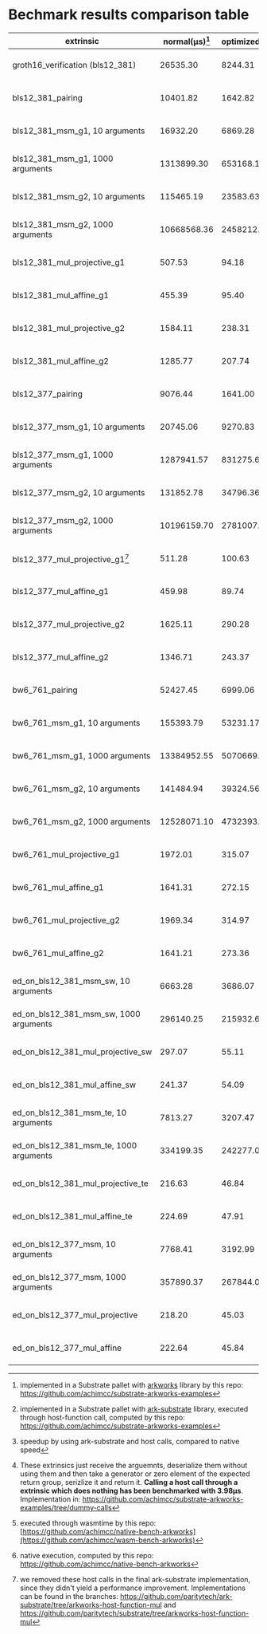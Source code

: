 # Bechmark results comparison table


| extrinsic                               |  normal(µs)[^1]  |optimized(µs)[^2]|   speedup[^3]   |  dummy(µs)[^4]  |   wasm(µs)[^5]  |  native(µs)[^6] |
| --------------------------------------- |  --------------- | --------------- | --------------- | --------------- | --------------- | --------------- |
| groth16_verification (bls12_381)        |    26535.30      |    8244.31      |${\color{green}\bf 3.22 \boldsymbol{\times}}$|    5800.99      |     45070       |      4040       | 
| bls12_381_pairing                       |    10401.82      |    1642.82      |${\color{green}\bf 6.33 \boldsymbol{\times}}$|    448.97       |     14140       |      1350       |
| bls12_381_msm_g1, 10 arguments          |    16932.20      |    6869.28      |${\color{green}\bf 2.46 \boldsymbol{\times}}$|    87.63        |     24650       |      600.44     |
| bls12_381_msm_g1, 1000 arguments        |    1313899.30    |    653168.11    |${\color{green}\bf 2.01 \boldsymbol{\times}}$|    6486.63      |     191000      |      11160      |
| bls12_381_msm_g2, 10 arguments          |    115465.19     |    23583.63     |${\color{green}\bf 4.90 \boldsymbol{\times}}$|    10738.18     |     185240      |      1660       |
| bls12_381_msm_g2, 1000 arguments        |    10668568.36   |    2458212.20   |${\color{green}\bf 4.34 \boldsymbol{\times}}$|    9896.67      |     14850000    |      33420      |
| bls12_381_mul_projective_g1             |    507.53        |    94.18        |${\color{green}\bf 5.39 \boldsymbol{\times}}$|    12.13        |     19.85       |      0.45       |
| bls12_381_mul_affine_g1                 |    455.39        |    95.40        |${\color{green}\bf 4.77 \boldsymbol{\times}}$|    9.74         |     39.70       |      0.45       |
| bls12_381_mul_projective_g2             |    1584.11       |    238.31       |${\color{green}\bf 6.65 \boldsymbol{\times}}$|    18.22        |     37.74       |      1.18       |
| bls12_381_mul_affine_g2                 |    1285.77       |    207.74       |${\color{green}\bf 6.19 \boldsymbol{\times}}$|    16.41        |     34.40       |      1.19       |
| bls12_377_pairing                       |    9076.44       |    1641.00      |${\color{green}\bf 5.53 \boldsymbol{\times}}$|    16.64        |     15160       |      1520       |
| bls12_377_msm_g1, 10 arguments          |    20745.06      |    9270.83      |${\color{green}\bf 2.24 \boldsymbol{\times}}$|    51.48        |     28620       |      559.16     | 
| bls12_377_msm_g1, 1000 arguments        |    1287941.57    |    831275.64    |${\color{green}\bf 1.55 \boldsymbol{\times}}$|    4484.67      |     1920000     |      11160      |
| bls12_377_msm_g2, 10 arguments          |    131852.78     |    34796.36     |${\color{green}\bf 3.79 \boldsymbol{\times}}$|    89.93        |     162870      |      2020       |
| bls12_377_msm_g2, 1000 arguments        |    10196159.70   |    2781007.89   |${\color{green}\bf 3.67 \boldsymbol{\times}}$|    7948.46      |     14570000    |      40410      |
| bls12_377_mul_projective_g1[^*]         |    511.28        |    100.63       |${\color{green}\bf 5.08 \boldsymbol{\times}}$|    11.42        |     19.38       |      0.44       |
| bls12_377_mul_affine_g1                 |    459.98        |    89.74        |${\color{green}\bf 5.13 \boldsymbol{\times}}$|    11.11        |     24.49       |      0.45       |
| bls12_377_mul_projective_g2             |    1625.11       |    290.28       |${\color{green}\bf 5.60 \boldsymbol{\times}}$|    16.64        |     28.26       |      1.42       |
| bls12_377_mul_affine_g2                 |    1346.71       |    243.37       |${\color{green}\bf 5.53 \boldsymbol{\times}}$|    17.18        |     38.94       |      1.46       |
| bw6_761_pairing                         |    52427.45      |    6999.06      |${\color{green}\bf 7.49 \boldsymbol{\times}}$|    844.10       |     55440       |      6940       |
| bw6_761_msm_g1, 10 arguments            |    155393.79     |    53231.17     |${\color{green}\bf 2.92 \boldsymbol{\times}}$|    161.28       |     206610      |      3490       |
| bw6_761_msm_g1, 1000 arguments          |    13384952.55   |    5070669.53   |${\color{green}\bf 2.64 \boldsymbol{\times}}$|    13526.84     |     18010000    |      75270      | 
| bw6_761_msm_g2, 10 arguments            |    141484.94     |    39324.56     |${\color{green}\bf 3.60 \boldsymbol{\times}}$|    161.92       |     212280      |      3430       |
| bw6_761_msm_g2, 1000 arguments          |    12528071.10   |    4732393.47   |${\color{green}\bf 2.65 \boldsymbol{\times}}$|    13633.30     |     18020000    |      75330      |
| bw6_761_mul_projective_g1               |    1972.01       |    315.07       |${\color{green}\bf 6.26 \boldsymbol{\times}}$|    21.99        |     34.82       |      1.79       |
| bw6_761_mul_affine_g1                   |    1641.31       |    272.15       |${\color{green}\bf 6.03 \boldsymbol{\times}}$|    21.35        |     35.64       |      1.77       |
| bw6_761_mul_projective_g2               |    1969.34       |    314.97       |${\color{green}\bf 6.25 \boldsymbol{\times}}$|    21.64        |     35.42       |      1.78       |
| bw6_761_mul_affine_g2                   |    1641.21       |    273.36       |${\color{green}\bf 6.00 \boldsymbol{\times}}$|    21.57        |     34.68       |      1.78       |
| ed_on_bls12_381_msm_sw, 10 arguments    |    6663.28       |    3686.07      |${\color{green}\bf 1.81 \boldsymbol{\times}}$|    36.30        |     8610        |      376.61     |
| ed_on_bls12_381_msm_sw, 1000 arguments  |    296140.25     |    215932.66    |${\color{green}\bf 1.37 \boldsymbol{\times}}$|    2465.60      |     430700      |      6010       |
| ed_on_bls12_381_mul_projective_sw       |    297.07        |    55.11        |${\color{green}\bf 5.30 \boldsymbol{\times}}$|    6.69         |     24.89       |      0.36       |
| ed_on_bls12_381_mul_affine_sw           |    241.37        |    54.09        |${\color{green}\bf 4.46 \boldsymbol{\times}}$|    6.17         |     36.63       |      0.36       |
| ed_on_bls12_381_msm_te, 10 arguments    |    7813.27       |    3207.47      |${\color{green}\bf 2.44 \boldsymbol{\times}}$|    35.21        |     12470       |      560.82     |
| ed_on_bls12_381_msm_te, 1000 arguments  |    334199.35     |    242277.02    |${\color{green}\bf 1.38 \boldsymbol{\times}}$|    2391.21      |     533490      |      7890       |
| ed_on_bls12_381_mul_projective_te       |    216.63        |    46.84        |${\color{green}\bf 4,62 \boldsymbol{\times}}$|    7.69         |     22.37       |      0.83       |  
| ed_on_bls12_381_mul_affine_te           |    224.69        |    47.91        |${\color{green}\bf 4.69 \boldsymbol{\times}}$|    7.61         |     17.25       |      0.37       |
| ed_on_bls12_377_msm, 10 arguments       |    7768.41       |    3192.99      |${\color{green}\bf 2.43 \boldsymbol{\times}}$|    43.24        |     10060       |      553.69     | 
| ed_on_bls12_377_msm, 1000 arguments     |    357890.37     |    267844.08    |${\color{green}\bf 1.34 \boldsymbol{\times}}$|    2465.60      |     537810      |      7680       |
| ed_on_bls12_377_mul_projective          |    218.20        |    45.03        |${\color{green}\bf 4.85 \boldsymbol{\times}}$|    7.00         |     22.48       |      0.89       |
| ed_on_bls12_377_mul_affine              |    222.64        |    45.84        |${\color{green}\bf 4.86 \boldsymbol{\times}}$|    8.47         |     22.34       |      0.86       |

[^1]: implemented in a Substrate pallet with [arkworks](https://github.com/arkworks-rs/) library by this repo: https://github.com/achimcc/substrate-arkworks-examples
[^2]: implemented in a Substrate pallet with [ark-substrate](https://github.com/paritytech/ark-substrate) library, executed through host-function call, computed by this repo: https://github.com/achimcc/substrate-arkworks-examples
[^3]: speedup by using ark-substrate and host calls, compared to native speed
[^4]: These extrinsics just receive the arguemnts, deserialize them without using them and then take a generator or zero element of the expected return group, serizlize it and return it. **Calling a host call through a extrinsic which does nothing has been benchmarked with 3.98µs**. Implementation in: https://github.com/achimcc/substrate-arkworks-examples/tree/dummy-calls
[^5]: executed through wasmtime by this repo: [https://github.com/achimcc/native-bench-arkworks](https://github.com/achimcc/wasm-bench-arkworks)
[^6]: native execution, computed by this repo: https://github.com/achimcc/native-bench-arkworks
[^*]: we removed these host calls in the final ark-substrate implementation, since they didn't yield a performance improvement. Implementations can be found in the branches: https://github.com/paritytech/ark-substrate/tree/arkworks-host-function-mul and https://github.com/paritytech/substrate/tree/arkworks-host-function-mul
